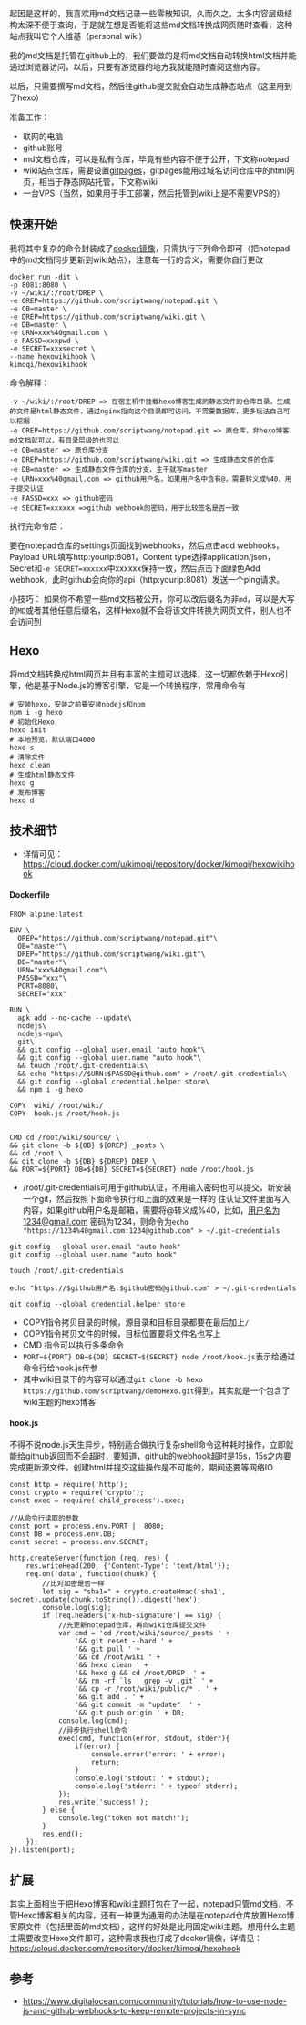 起因是这样的，我喜欢用md文档记录一些零散知识，久而久之，太多内容层级结构太深不便于查询，于是就在想是否能将这些md文档转换成网页随时查看，这种站点我叫它个人维基（personal wiki）

我的md文档是托管在github上的，我们要做的是将md文档自动转换html文档并能通过浏览器访问，以后，只要有游览器的地方我就能随时查阅这些内容。

以后，只需要撰写md文档，然后往github提交就会自动生成静态站点（这里用到了hexo）

准备工作：
- 联网的电脑
- github账号
- md文档仓库，可以是私有仓库，毕竟有些内容不便于公开，下文称notepad
- wiki站点仓库，需要设置[gitpages](https://pages.github.com/)，gitpages能用过域名访问仓库中的html网页，相当于静态网站托管，下文称wiki
- 一台VPS（当然，如果用于手工部署，然后托管到wiki上是不需要VPS的）

## 快速开始
我将其中复杂的命令封装成了[docker镜像](https://cloud.docker.com/u/kimoqi/repository/docker/kimoqi/hexowikihook)，只需执行下列命令即可（把notepad中的md文档同步更新到wiki站点），注意每一行的含义，需要你自行更改
```
docker run -dit \
-p 8081:8080 \
-v ~/wiki/:/root/DREP \
-e OREP=https://github.com/scriptwang/notepad.git \
-e OB=master \
-e DREP=https://github.com/scriptwang/wiki.git \
-e DB=master \
-e URN=xxx%40gmail.com \
-e PASSD=xxxpwd \
-e SECRET=xxxsecret \
--name hexowikihook \
kimoqi/hexowikihook
```
命令解释：
```
-v ~/wiki/:/root/DREP => 在宿主机中挂载hexo博客生成的静态文件的仓库目录，生成的文件是html静态文件，通过nginx指向这个目录即可访问，不需要数据库，更多玩法自己可以挖掘
-e OREP=https://github.com/scriptwang/notepad.git => 原仓库，非hexo博客，md文档就可以，有目录层级的也可以
-e OB=master => 原仓库分支
-e DREP=https://github.com/scriptwang/wiki.git => 生成静态文件的仓库
-e DB=master => 生成静态文件仓库的分支，主干就写master
-e URN=xxx%40gmail.com => github用户名，如果用户名中含有@，需要转义成%40，用于提交认证
-e PASSD=xxx => github密码
-e SECRET=xxxxxx =>github webhook的密码，用于比较签名是否一致
```
执行完命令后：

要在notepad仓库的settings页面找到webhooks，然后点击add webhooks，Payload URL填写http:yourip:8081，Content type选择application/json，Secret和```-e SECRET=xxxxxx```中xxxxxx保持一致，然后点击下面绿色Add webhook，此时github会向你的api（http:yourip:8081）发送一个ping请求。

小技巧：
如果你不希望一些md文档被公开，你可以改后缀名为非```md```，可以是大写的```MD```或者其他任意后缀名，这样Hexo就不会将该文件转换为网页文件，别人也不会访问到

## Hexo
将md文档转换成html网页并且有丰富的主题可以选择，这一切都依赖于Hexo引擎，他是基于Node.js的博客引擎，它是一个转换程序，常用命令有
```
# 安装hexo，安装之前要安装nodejs和npm
npm i -g hexo   
# 初始化Hexo
hexo init
# 本地预览，默认端口4000
hexo s
# 清除文件
hexo clean
# 生成html静态文件
hexo g
# 发布博客
hexo d
```


## 技术细节
- 详情可见：https://cloud.docker.com/u/kimoqi/repository/docker/kimoqi/hexowikihook
#### Dockerfile
```
FROM alpine:latest

ENV \
  OREP="https://github.com/scriptwang/notepad.git"\
  OB="master"\
  DREP="https://github.com/scriptwang/wiki.git"\
  DB="master"\
  URN="xxx%40gmail.com"\
  PASSD="xxx"\
  PORT=8080\
  SECRET="xxx"

RUN \
  apk add --no-cache --update\
  nodejs\
  nodejs-npm\
  git\
  && git config --global user.email "auto hook"\
  && git config --global user.name "auto hook"\
  && touch /root/.git-credentials\
  && echo "https://$URN:$PASSD@github.com" > /root/.git-credentials\
  && git config --global credential.helper store\
  && npm i -g hexo

COPY  wiki/ /root/wiki/
COPY  hook.js /root/hook.js


CMD cd /root/wiki/source/ \
&& git clone -b ${OB} ${OREP} _posts \
&& cd /root \
&& git clone -b ${DB} ${DREP} DREP \
&& PORT=${PORT} DB=${DB} SECRET=${SECRET} node /root/hook.js
```

- /root/.git-credentials可用于github认证，不用输入密码也可以提交，新安装一个git，然后按照下面命令执行和上面的效果是一样的
往认证文件里面写入内容，如果github用户名是邮箱，需要将@转义成%40，比如，用户名为1234@gmail.com 密码为1234，则命令为`echo "https://1234%40gmail.com:1234@github.com" > ~/.git-credentials`
```
git config --global user.email "auto hook"
git config --global user.name "auto hook"

touch /root/.git-credentials

echo "https://$github用户名:$github密码@github.com" > ~/.git-credentials

git config --global credential.helper store
```

- COPY指令拷贝目录的时候，源目录和目标目录都要在最后加上`/`
- COPY指令拷贝文件的时候，目标位置要将文件名也写上
- CMD 指令可以执行多条命令
- ```PORT=${PORT} DB=${DB} SECRET=${SECRET} node /root/hook.js```表示给通过命令行给hook.js传参
- 其中wiki目录下的内容可以通过```git clone -b hexo https://github.com/scriptwang/demoHexo.git```得到，其实就是一个包含了wiki主题的hexo博客
#### hook.js
不得不说node.js天生异步，特别适合做执行复杂shell命令这种耗时操作，立即就能给github返回而不会超时，要知道，github的webhook超时是15s，15s之内要完成更新源文件，创建html并提交这些操作是不可能的，期间还要等网络IO
```
const http = require('http');
const crypto = require('crypto');
const exec = require('child_process').exec;

//从命令行读取的参数
const port = process.env.PORT || 8080;
const DB = process.env.DB;
const secret = process.env.SECRET;

http.createServer(function (req, res) {
    res.writeHead(200, {'Content-Type': 'text/html'});
    req.on('data', function(chunk) {
        //比对加密是否一样
        let sig = "sha1=" + crypto.createHmac('sha1', secret).update(chunk.toString()).digest('hex');
        console.log(sig);
        if (req.headers['x-hub-signature'] == sig) {
            //先更新notepad仓库，再向wiki仓库提交文件
            var cmd = 'cd /root/wiki/source/_posts ' +
                '&& git reset --hard ' +
                '&& git pull ' +
                '&& cd /root/wiki ' +
                '&& hexo clean ' +
                '&& hexo g && cd /root/DREP  ' +
                '&& rm -rf `ls | grep -v .git` ' +
                '&& cp -r /root/wiki/public/* . ' +
                '&& git add . ' +
                '&& git commit -m "update"  ' +
                '&& git push origin ' + DB;
            console.log(cmd);
            //异步执行shell命令
            exec(cmd, function(error, stdout, stderr){
                if(error) {
                    console.error('error: ' + error);
                    return;
                }
                console.log('stdout: ' + stdout);
                console.log('stderr: ' + typeof stderr);
            });
            res.write('success!');
        } else {
            console.log("token not match!");
        }
        res.end();
    });
}).listen(port);
```

## 扩展
其实上面相当于把Hexo博客和wiki主题打包在了一起，notepad只管md文档，不管Hexo博客相关的内容，还有一种更为通用的办法是在notepad仓库放置Hexo博客原文件（包括里面的md文档），这样的好处是比用固定wiki主题，想用什么主题主需要改变Hexo文件即可，这种需求我也打成了docker镜像，详情见：https://cloud.docker.com/repository/docker/kimoqi/hexohook

## 参考
- https://www.digitalocean.com/community/tutorials/how-to-use-node-js-and-github-webhooks-to-keep-remote-projects-in-sync
